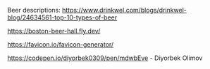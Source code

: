 Beer descriptions: https://www.drinkwel.com/blogs/drinkwel-blog/24634561-top-10-types-of-beer

https://boston-beer-hall.fly.dev/

https://favicon.io/favicon-generator/

https://codepen.io/diyorbek0309/pen/mdwbEve - Diyorbek Olimov